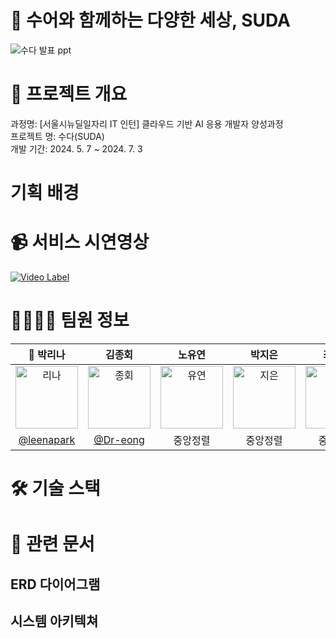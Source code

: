 # 🧏 수어와 함께하는 다양한 세상, SUDA
![수다 발표 ppt](https://github.com/luckybiki/suda_pub/assets/77850103/9a8df97d-c173-4bd7-9317-4262a7c710b7)

# 📢 프로젝트 개요
과정명: [서울시뉴딜일자리 IT 인턴] 클라우드 기반 AI 응용 개발자 양성과정 </br>
프로젝트 명: 수다(SUDA) </br>
개발 기간: 2024. 5. 7 ~ 2024. 7. 3</br>

# 기획 배경

# 📹 서비스 시연영상

[![Video Label](http://img.youtube.com/vi/FhA37Sw4j8w/0.jpg)](https://www.youtube.com/watch?v=FhA37Sw4j8w)

# 👨‍👩‍👦‍👦 팀원 정보

|                      👑 박리나                      |                      김종회                      |                      노유연                      |                      박지은                      |                      최정원                      |
| :----------------------------------------------: | :----------------------------------------------: | :----------------------------------------------: | :----------------------------------------------: | :----------------------------------------------: |
| <img alt="리나" src="https://github.com/luckybiki/suda_pub/assets/77850103/f209bd3c-c418-46bc-b8cf-8f9864202fb3" height="100" width="100"> | <img alt="종회" src="https://github.com/luckybiki/suda_pub/assets/77850103/43495a85-abdc-4352-b69a-77f48960e77b" height="100" width="100"> | <img alt="유연" src="https://github.com/luckybiki/suda_pub/assets/77850103/39f0411e-599a-493b-824a-730eecba2cb2" height="100" width="100"> | <img alt="지은" src="https://github.com/luckybiki/suda_pub/assets/77850103/d0c11068-9c76-4082-9be8-33fcd1857dbc" height="100" width="100"> | <img alt="정원" src="https://github.com/luckybiki/suda_pub/assets/77850103/aa99c1ce-358b-4f68-922a-155ca511c0ef" height="100" width="100"> |
|                     [@leenapark](https://github.com/leenapark)                     |                    [@Dr-eong](https://github.com/Dr-eong)                 |                     중앙정렬                     |                     중앙정렬                     |                     중앙정렬                     |

# 🛠️ 기술 스택

# 📝 관련 문서

## ERD 다이어그램

## 시스템 아키텍쳐
